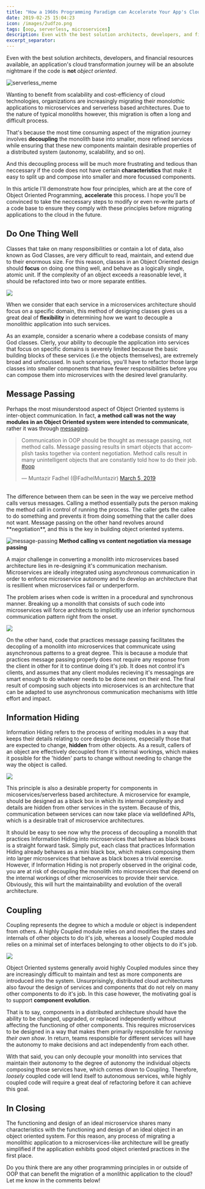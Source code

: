 ```yaml
---
title: "How a 1960s Programming Paradigm can Accelerate Your App's Cloud Migration"
date: 2019-02-25 15:04:23
icon: /images/2udfzo.png
tags: [oop, serverless, microservices]
description: Even with the best solution architects, developers, and financial resources available, an application's cloud transformation journey will be an absolute nightmare if the code is not object oriented.
excerpt_separator: 
---
```

Even with the best solution architects, developers, and financial resources available, an application's cloud transformation journey will be an absolute nightmare if the code is **not** *object oriented*.
<!--more-->

![serverless_meme](/images/2udfzo.jpg)

Wanting to benefit from scalability and cost-efficiency of cloud technologies, organizations are increasingly migrating their monolothic applications to microservices and serverless based architectures. Due to the nature of typical monoliths however, this migration is often a long and difficult process.

That's because the most time consuming aspect of the migration journey involves **decoupling** the monolith base into smaller, more refined services while ensuring that these new components maintain desirable properties of a distributed system (autonomy, scalability, and so on).

And this decoupling process will be much more frustrating and tedious than neccessary if the code does not have certain **characteristics** that make it easy to split up and compose into smaller and more focussed components.

In this article I'll demonstrate how four principles, which are at the core of Object Oriented Programming, **accelerate** this process. I hope you'll be convinced to take the neccessary steps to modify or even re-write parts of a code base to ensure they comply with these principles before migrating applications to the cloud in the future.

## Do One Thing Well

Classes that take on many responsibilities or contain a lot of data, also known as God Classes, are very difficult to read, maintain, and extend due to their enormous size. For this reason, classes in an Object Oriented design should **focus** on doing one thing well, and behave as a logically single, atomic unit. If the complexity of an object exceeds a reasonable level, it should be refactored into two or more separate entities.

<img src="/images/single-responsibility-principle.png" style="margin-left:auto; margin-right:auto;"/>

When we consider that each service in a microservices architecture should focus on a specific domain, this method of designing classes gives us a great deal of **flexibility** in determining how we want to decouple a monolithic application into such services. 

As an example, consider a scenario where a codebase consists of many God classes. Clerly, your ability to decouple the application into services that focus on specific domains is severely limited because the basic building blocks of these services (i.e the objects themselves), are extremely broad and unfocussed. In such scenarios, you'll have to refactor those large classes into smaller components that have fewer responsibilities before you can compose them into microservices with the desired level granularity.

## Message Passing

Perhaps the most misunderstood aspect of Object Oriented systems is inter-object communication. In fact, **a method call was not the way modules in an Object Oriented system were intended to communicate**, rather it was through [messaging](http://mfadhel.com/lost-oop/#inter-object-communication).
<br/>
<blockquote class="twitter-tweet tw-align-center"><p lang="en" dir="ltr">Communication in OOP should be thought as message passing, not method calls. Message passing results in smart objects that accomplish tasks together via content negotiation. Method calls result in many unintelligent objects that are constantly told how to do their job. <a href="https://twitter.com/hashtag/oop?src=hash&amp;ref_src=twsrc%5Etfw">#oop</a></p>&mdash; Muntazir Fadhel (@FadhelMuntazir) <a href="https://twitter.com/FadhelMuntazir/status/1103057880520052736?ref_src=twsrc%5Etfw">March 5, 2019</a></blockquote> <script async src="https://platform.twitter.com/widgets.js" charset="utf-8"></script>
<br/>
The difference between them can be seen in the way we perceive method calls versus messages. Calling a method essentially puts the person making the method call in control of running the process. The caller gets the callee to do something and prevents it from doing something that the caller does not want. Message passing on the other hand revolves around **negotiation**, and this is the key in building object oriented systems.

![message-passing](/images/sciencev2.svg)
**Method calling vs content negotiation via message passing**

A major challenge in converting a monolith into microservices based architecture lies in re-designing it's communication mechanism. Microservices are ideally integrated using asynchronous communication in order to enforce microservice autonomy and to develop an architecture that is resillient when microservices fail or underperform. 

The problem arises when code is written in a procedural and synchronous manner. Breaking up a monolith that consists of such code into microservices will force architects to implicitly use an inferior synchornous communication pattern right from the onset.

<img src="/images/sync_vs_async.PNG" style="margin-left:auto; margin-right:auto;"/>

On the other hand, code that practices message passing facilitates the decopling of a monolith into microservices that communicate using asynchronous patterns to a great degree. This is because a module that practices message passing properly does not require any response from the client in other for it to continue doing it's job. It does not control it's clients, and assumes that any client modules recieving it's messagings are smart enough to do whatever needs to be done next on their end. The final result of composing such objects into microservices is an architecture that can be adapted to use asynchronous communication mechanisms with little effort and impact.

## Information Hiding

Information Hiding refers to the process of writing modules in a way that keeps their details relating to core design decisions, especially those that are expected to change, **hidden** from other objects. As a result, callers of an object are effectively decoupled from it's internal workings, which makes it possible for the 'hidden' parts to change without needing to change the way the object is called.

<img src="/images/Information-hiding.png" style="margin-left:auto; margin-right:auto;"/>

This principle is also a desirable property for components in micoservices/serverless based architecture. A microservice for example, should be designed as a black box in which its internal complexity and details are hidden from other services in the system. Because of this, communication between services can now take place via welldefined APIs, which is a desirable trait of microservice architectures.

It should be easy to see now why the process of decoupling a monolith that practices Information Hiding into microservices that behave as black boxes is a straight forward task. Simply put, each class that practices Information Hiding already behaves as a mini black box, which makes composing them into larger microservices that behave as black boxes a trivial exercise. However, if Information Hiding is not properly observed in the original code, you are at risk of decoupling the monolith into microservices that depend on the internal workings of other microservices to provide their service. Obviously, this will hurt the maintainability and evolution of the overall architecture.

## Coupling

Coupling represents the degree to which a module or object is independent from others. A highly Coupled module relies on and modifies the states and internals of other objects to do it's job, whereas a loosely Coupled module relies on a minimal set of interfaces belonging to other objects to do it's job. 

<img src="/images/coupling.PNG" style="margin-left:auto; margin-right:auto;"/>

Object Oriented systems generally avoid highly Coupled modules since they are increasingly difficult to maintain and test as more components are introduced into the system. Unsurprisingly, distributed cloud architectures also favour the design of services and components that do not rely on many other components to do it's job. In this case however, the motivating goal is to support **component evolution**.

That is to say, components in a distributed architecture should have the ability to be changed, upgraded, or replaced independently without affecting the functioning of other components. This requires microservices to be designed in a way that makes them primarily responsible for *running their own show*. In return, teams responsible for different services will have the autonomy to make decisions and act independently from each other.

With that said, you can only decouple your monolith into services that maintain their autonomy to the degree of autonomy the individual objects composing those services have, which comes down to Coupling. Therefore, *loosely* coupled code will lend itself to autonomous services, while highly coupled code will require a great deal of refactoring before it can achieve this goal.

## In Closing

The functioning and design of an ideal microservice shares many characteristics with the functioning and design of an ideal object in an object oriented system. For this reason, any process of migrating a monolithic application to a microservices-like architecture will be greatly simplified if the application exhibits good object oriented practices in the first place.

Do you think there are any other programming principles in or outside of OOP that can benefit the migration of a monlithic application to the cloud? Let me know in the comments below!
